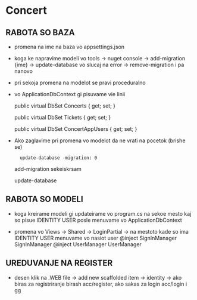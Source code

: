 # Concert

## RABOTA SO BAZA
- promena na ime na baza vo appsettings.json
  
- koga ke napravime modeli vo tools -> nuget console -> add-migration {ime} -> update-database
  vo slucaj na error -> remove-migration i pa nanovo

 - pri sekoja promena na modelot se pravi proceduralno

-  vo ApplicationDbContext gi pisuvame vie linii

 	public virtual DbSet<ConcertLab> Concerts { get; set; }

	public virtual DbSet<Ticket> Tickets { get; set; }

	public virtual DbSet<ConcertAppUser> ConcertAppUsers { get; set; }

- Ako zaglavime pri promena vo modelot da ne vrati na pocetok (brishe se)
  
        update-database -migration: 0

	add-migration sekeiskrsam

	update-database

## RABOTA SO MODELI

- koga kreirame modeli gi updateirame vo program.cs na sekoe mesto kaj so pisue IDENTITY USER
   posle menuvame vo ApplicationDbContext 

 - promena vo Views -> Shared -> LoginPartial -> na mestoto kade so ima IDENTITY USER menuvame vo nasiot user
	@inject SignInManager<ConcertAppUser> SignInManager
	@inject UserManager<ConcertAppUser> UserManager

## UREDUVANJE NA REGISTER
 - desen klik na .WEB file -> add new scaffolded item -> identity ->  ako biras za registriranje birash 
	acc/register,  ako sakas za login acc/login i gg
